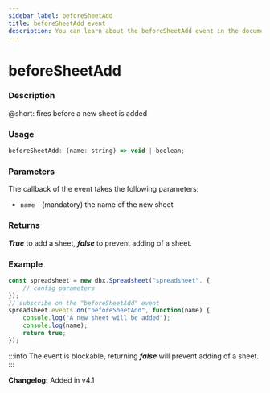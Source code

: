 ```yaml
---
sidebar_label: beforeSheetAdd
title: beforeSheetAdd event
description: You can learn about the beforeSheetAdd event in the documentation of the DHTMLX JavaScript Spreadsheet library. Browse developer guides and API reference, try out code examples and live demos, and download a free 30-day evaluation version of DHTMLX Spreadsheet.
---
```


# beforeSheetAdd

### Description

@short: fires before a new sheet is added

### Usage

~~~jsx
beforeSheetAdd: (name: string) => void | boolean;
~~~

### Parameters

The callback of the event takes the following parameters:

- `name` - (mandatory) the name of the new sheet

### Returns

***True*** to add a sheet, ***false*** to prevent adding of a sheet.

### Example

~~~jsx {5-9}
const spreadsheet = new dhx.Spreadsheet("spreadsheet", {
    // config parameters
});
// subscribe on the "beforeSheetAdd" event
spreadsheet.events.on("beforeSheetAdd", function(name) {
    console.log("A new sheet will be added");
    console.log(name);
    return true;
});
~~~

:::info
The event is blockable, returning ***false*** will prevent adding of a sheet.
:::

**Changelog:** Added in v4.1
